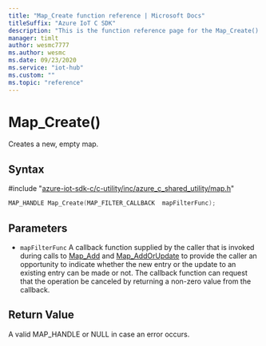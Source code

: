 ```yaml
---                             
title: "Map_Create function reference | Microsoft Docs" 
titleSuffix: "Azure IoT C SDK"            
description: "This is the function reference page for the Map_Create() function in the Azure IoT C SDK. This SDK is used with Azure IoT Hub and Azure IoT Hub Device Provisioning Service"            
manager: timlt                 
author: wesmc7777              
ms.author: wesmc               
ms.date: 09/23/2020                    
ms.service: "iot-hub"             
ms.custom: ""                
ms.topic: "reference"        
---                            
```


# Map_Create()

Creates a new, empty map.

## Syntax

\#include "[azure-iot-sdk-c/c-utility/inc/azure_c_shared_utility/map.h](../map-h.md)"  
```C
MAP_HANDLE Map_Create(MAP_FILTER_CALLBACK  mapFilterFunc);
```

## Parameters
* `mapFilterFunc` A callback function supplied by the caller that is invoked during calls to [Map_Add](../map-h/map-add.md) and [Map_AddOrUpdate](../map-h/map-addorupdate.md) to provide the caller an opportunity to indicate whether the new entry or the update to an existing entry can be made or not. The callback function can request that the operation be canceled by returning a non-zero value from the callback.

## Return Value
A valid MAP_HANDLE or NULL in case an error occurs.


